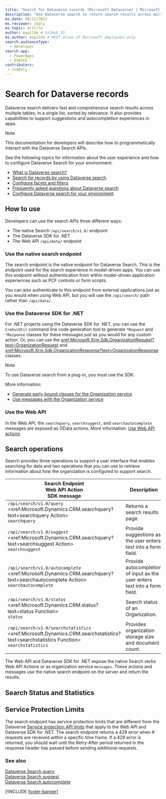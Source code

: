 ```yaml
---
title: "Search for Dataverse records (Microsoft Dataverse) | Microsoft Docs" # Intent and product brand in a unique string of 43-59 chars including spaces
description: "Use Dataverse search to return search results across multiple tables and provide suggestions and autocompletion experiences in apps." # 115-145 characters including spaces. This abstract displays in the search result.
ms.date: 09/12/2022
ms.reviewer: jdaly
ms.topic: article
author: mspilde # GitHub ID
ms.author: mspilde # MSFT alias of Microsoft employees only
search.audienceType: 
  - developer
search.app: 
  - PowerApps
  - D365CE
contributors:
 - JimDaly
---
```

# Search for Dataverse records

Dataverse search delivers fast and comprehensive search results across multiple tables, in a single list, sorted by relevance. It also provides capabilities to support suggestions and autocompletion experiences in apps.

> [!NOTE]
> This documentation for developers will describe how to programmatically interact with the Dataverse Search APIs.
> 
> See the following topics for information about the user experience and how to configure Dataverse Search for your environment:
> 
> - [What is Dataverse search?](../../../user/relevance-search-benefits.md)
> - [Search for records by using Dataverse search](../../../user/relevance-search.md).
> - [Configure facets and filters](../../../user/facets-and-filters.md)
> - [Frequently asked questions about Dataverse search](../../../user/relevance-faq.md)
> - [Configure Dataverse search for your environment](/power-platform/admin/configure-relevance-search-organization)

## How to use

Developers can use the search APIs three different ways:

- The native Search `/api/search/v1.0/` endpoint
- The Dataverse SDK for .NET
- The Web API `/api/data/` endpoint


### Use the native search endpoint

The search endpoint is the native endpoint for Dataverse Search. This is the endpoint used for the search experience in model-driven apps. You can use this endpoint without authentication from within model-driven application experiences such as PCF controls or form scripts.

You can also authenticate to this endpoint from external applications just as you would when using Web API, but you will use the `/api/search/` path rather than `/api/data/`.

### Use the Dataverse SDK for .NET

For .NET projects using the Dataverse SDK for .NET, you can use the `CrmSvcUtil` command line code generation tool to generate `*Request` and `*Response` classes for these messages just as you would for any custom action. Or, you can use the <xref:Microsoft.Xrm.Sdk.OrganizationRequest?text=OrganizationRequest> and <xref:Microsoft.Xrm.Sdk.OrganizationResponse?text=OrganizationResponse> classes.

> [!NOTE]
> To use Dataverse search from a plug-in, you must use the SDK.

More information:

- [Generate early-bound classes for the Organization service](../org-service/generate-early-bound-classes.md)
- [Use messages with the Organization service](../org-service/use-messages.md)

### Use the Web API

In the Web API, the `searchquery`, `searchsuggest`, and `searchautocomplete` messages are exposed as OData actions. More information: [Use Web API actions](../webapi/use-web-api-actions.md)

## Search operations

Search provides three operations to support a user interface that enables searching for data and two operations that you can use to retrieve information about how the organization is configured to support search.

|Search Endpoint<br />Web API Action<br />SDK message|Description|
|---------|---------|
|`/api/search/v1.0/query`<br /><xref:Microsoft.Dynamics.CRM.searchquery?text=searchquery Action><br />`searchquery`| Returns a search results page.|
|`/api/search/v1.0/suggest`<br /><xref:Microsoft.Dynamics.CRM.searchquery?text=searchsuggest Action><br />`searchsuggest`|Provide suggestions as the user enters text into a form field. |
|`/api/search/v1.0/autocomplete`<br /><xref:Microsoft.Dynamics.CRM.searchquery?text=searchautocomplete Action><br />`searchautocomplete`| Provide autocompletion of input as the user enters text into a form field.|
|`/api/search/v1.0/status`<br /><xref:Microsoft.Dynamics.CRM.status?text=status Function><br />`status`|Search status of an Organization.|
|`/api/search/v1.0/searchstatistics`<br /><xref:Microsoft.Dynamics.CRM.searchstatistics?text=searchstatistics Function><br />`searchstatistics`|Provides organization storage size and document count.|

The Web API and Dataverse SDK for .NET expose the native Search verbs Web API Actions or as organization service `messages`. These actions and messages use the native search endpoint on the server and return the results.

## Search Status and Statistics


## Service Protection Limits

The search endpoint has service protection limits that are different from the Dataverse [Service protection API limits](../api-limits.md) that apply to the Web API and Dataverse SDK for .NET. The search endpoint returns a 429 error when # requests are received within a specific time frame. If a 429 error is returned, you should wait until the Retry-After period returned in the response header has passed before sending additional requests.

### See also

[Dataverse Search query](query.md)<br />
[Dataverse Search suggest](suggest.md)<br />
[Dataverse Search autocomplete](autocomplete.md)


[!INCLUDE [footer-banner](../../../includes/footer-banner.md)]
